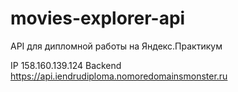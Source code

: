 # movies-explorer-api

API для дипломной работы на Яндекс.Практикум

IP 158.160.139.124
Backend https://api.iendrudiploma.nomoredomainsmonster.ru
